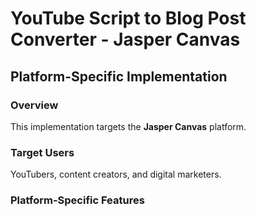 # YouTube Script to Blog Post Converter - Jasper Canvas

## Platform-Specific Implementation

### Overview
This implementation targets the **Jasper Canvas** platform.

### Target Users
YouTubers, content creators, and digital marketers.

### Platform-Specific Features
